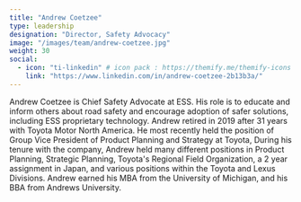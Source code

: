```yaml
---
title: "Andrew Coetzee"
type: leadership
designation: "Director, Safety Advocacy"
image: "/images/team/andrew-coetzee.jpg"
weight: 30
social:
  - icon: "ti-linkedin" # icon pack : https://themify.me/themify-icons
    link: "https://www.linkedin.com/in/andrew-coetzee-2b13b3a/"
---
```


Andrew Coetzee is Chief Safety Advocate at ESS. His role is to educate and inform others about 
road safety and encourage adoption of safer solutions, including ESS proprietary technology. 
Andrew retired in 2019 after 31 years with Toyota Motor North America. He most recently held 
the position of Group Vice President of Product Planning and Strategy at Toyota, During his 
tenure with the company, Andrew held many different positions in Product Planning, Strategic 
Planning, Toyota's Regional Field Organization, a 2 year assignment in Japan, and various positions 
within the Toyota and Lexus Divisions.  Andrew earned his MBA from the University of Michigan, 
and his BBA from Andrews University.
